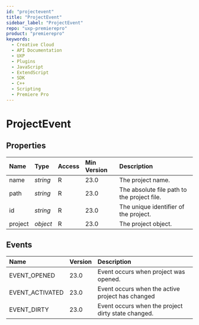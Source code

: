 ```yaml
---
id: "projectevent"
title: "ProjectEvent"
sidebar_label: "ProjectEvent"
repo: "uxp-premierepro"
product: "premierepro"
keywords:
  - Creative Cloud
  - API Documentation
  - UXP
  - Plugins
  - JavaScript
  - ExtendScript
  - SDK
  - C++
  - Scripting
  - Premiere Pro
---
```


# ProjectEvent

## Properties

| Name | Type | Access | Min Version | Description |
| :------ | :------ | :------ | :------ | :------ |
| name | *string* | R | 23.0 | The project name. |
| path | *string* | R | 23.0 | The absolute file path to the project file. |
| id | *string* | R | 23.0 | The unique identifier of the project. |
| project | *object* | R | 23.0 | The project object. |

## Events

| Name | Version | Description |
| :------ | :------ | :------ |
| EVENT_OPENED | 23.0 | Event occurs when project was opened. |
| EVENT_ACTIVATED | 23.0 | Event occurs when the active project has changed |
| EVENT_DIRTY | 23.0 | Event occurs when the project dirty state changed. |
